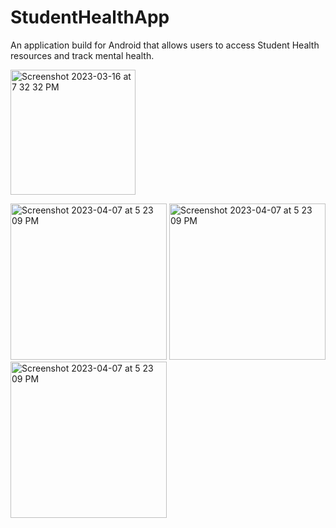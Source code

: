 # StudentHealthApp
An application build for Android that allows users to access Student Health resources and track mental health. 

<img width="200" alt="Screenshot 2023-03-16 at 7 32 32 PM" src="https://user-images.githubusercontent.com/75393933/230680477-838d2859-494c-4a7b-bb3d-ac3465f9b7e9.png">

<img width="250" alt="Screenshot 2023-04-07 at 5 23 09 PM" src="https://user-images.githubusercontent.com/75393933/230692667-690ae0a8-d690-416f-ac74-ed1e0c8ecfe6.png">   <img width="250" alt="Screenshot 2023-04-07 at 5 23 09 PM" src="https://user-images.githubusercontent.com/75393933/230692698-08e32924-ea3c-4a7a-86a0-8a64ec35d3f9.png">   <img width="250" alt="Screenshot 2023-04-07 at 5 23 09 PM" src="https://user-images.githubusercontent.com/75393933/230696283-e767e60b-5e74-4b32-a438-0cef36ac1de0.png">

